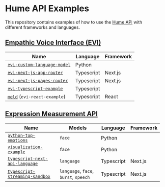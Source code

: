 # Hume API Examples

This repository contains examples of how to use the [Hume API](https://docs.hume.ai) with different frameworks and languages.

## [Empathic Voice Interface (EVI)](https://dev.hume.ai/docs/empathic-voice-interface-evi/overview)

| Name                                                                | Language   | Framework |
| ------------------------------------------------------------------- | ---------- | --------- |
| [`evi-custom-language-model`](/evi-custom-language-model/README.md) | Python     |           |
| [`evi-next-js-app-router`](/evi-next-js-app-router/README.md)       | Typescript | Next.js   |
| [`evi-next-js-pages-router`](/evi-next-js-pages-router/README.md)   | Typescript | Next.js   |
| [`evi-typescript-example`](/evi-typescript-example/README.md)       | Typescript |           |
| [`meld`](/meld/README.md) (`evi-react-example`)                     | Typescript | React     |

## [Expression Measurement API](https://dev.hume.ai/docs/expression-measurement-api/overview)

| Name                                                                       | Models                                | Language   | Framework |
| -------------------------------------------------------------------------- | ------------------------------------- | ---------- | --------- |
| [`python-top-emotions`](/python-top-emotions/top_emotions.py)              | `face`                                | Python     |           |
| [`visualization-example`](./visualization-example/example-notebook.ipynb)  | `face`                                | Python     |           |
| [`typescript-next-api-language`](./typescript-next-api-language/README.md) | `language`                            | Typescript | Next.js   |
| [`typescript-streaming-sandbox`](./typescript-streaming-sandbox/README.md) | `language`, `face`, `burst`, `speech` | Typescript | Next.js   |
